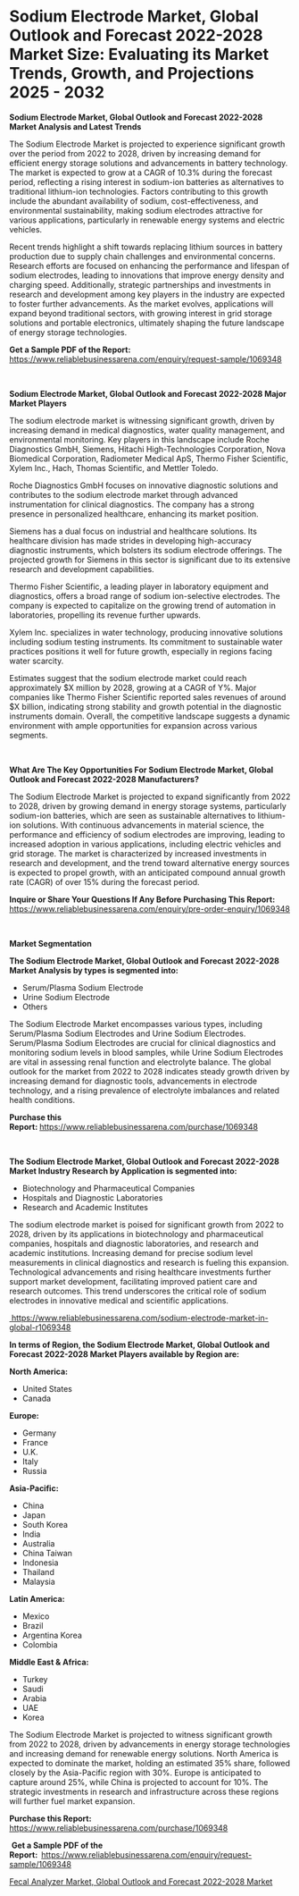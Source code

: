<p><h1>Sodium Electrode Market, Global Outlook and Forecast 2022-2028 Market Size: Evaluating its Market Trends, Growth, and Projections 2025 - 2032</h1></p><p><strong>Sodium Electrode Market, Global Outlook and Forecast 2022-2028 Market Analysis and Latest Trends</strong></p>
<p><p>The Sodium Electrode Market is projected to experience significant growth over the period from 2022 to 2028, driven by increasing demand for efficient energy storage solutions and advancements in battery technology. The market is expected to grow at a CAGR of 10.3% during the forecast period, reflecting a rising interest in sodium-ion batteries as alternatives to traditional lithium-ion technologies. Factors contributing to this growth include the abundant availability of sodium, cost-effectiveness, and environmental sustainability, making sodium electrodes attractive for various applications, particularly in renewable energy systems and electric vehicles.</p><p>Recent trends highlight a shift towards replacing lithium sources in battery production due to supply chain challenges and environmental concerns. Research efforts are focused on enhancing the performance and lifespan of sodium electrodes, leading to innovations that improve energy density and charging speed. Additionally, strategic partnerships and investments in research and development among key players in the industry are expected to foster further advancements. As the market evolves, applications will expand beyond traditional sectors, with growing interest in grid storage solutions and portable electronics, ultimately shaping the future landscape of energy storage technologies.</p></p>
<p><strong>Get a Sample PDF of the Report:&nbsp;</strong> <a href="https://www.reliablebusinessarena.com/enquiry/request-sample/1069348?utm_campaign=2518&utm_medium=2&utm_source=Github&utm_content=ia&utm_term=21032025&utm_id=sodium-electrode-market-global-outlook-and-forecast-2022-2028">https://www.reliablebusinessarena.com/enquiry/request-sample/1069348</a></p>
<p>&nbsp;</p>
<p><strong>Sodium Electrode Market, Global Outlook and Forecast 2022-2028 Major Market Players</strong></p>
<p><p>The sodium electrode market is witnessing significant growth, driven by increasing demand in medical diagnostics, water quality management, and environmental monitoring. Key players in this landscape include Roche Diagnostics GmbH, Siemens, Hitachi High-Technologies Corporation, Nova Biomedical Corporation, Radiometer Medical ApS, Thermo Fisher Scientific, Xylem Inc., Hach, Thomas Scientific, and Mettler Toledo.</p><p>Roche Diagnostics GmbH focuses on innovative diagnostic solutions and contributes to the sodium electrode market through advanced instrumentation for clinical diagnostics. The company has a strong presence in personalized healthcare, enhancing its market position.</p><p>Siemens has a dual focus on industrial and healthcare solutions. Its healthcare division has made strides in developing high-accuracy diagnostic instruments, which bolsters its sodium electrode offerings. The projected growth for Siemens in this sector is significant due to its extensive research and development capabilities.</p><p>Thermo Fisher Scientific, a leading player in laboratory equipment and diagnostics, offers a broad range of sodium ion-selective electrodes. The company is expected to capitalize on the growing trend of automation in laboratories, propelling its revenue further upwards.</p><p>Xylem Inc. specializes in water technology, producing innovative solutions including sodium testing instruments. Its commitment to sustainable water practices positions it well for future growth, especially in regions facing water scarcity.</p><p>Estimates suggest that the sodium electrode market could reach approximately $X million by 2028, growing at a CAGR of Y%. Major companies like Thermo Fisher Scientific reported sales revenues of around $X billion, indicating strong stability and growth potential in the diagnostic instruments domain. Overall, the competitive landscape suggests a dynamic environment with ample opportunities for expansion across various segments.</p></p>
<p>&nbsp;</p>
<p><strong>What Are The Key Opportunities For Sodium Electrode Market, Global Outlook and Forecast 2022-2028 Manufacturers?</strong></p>
<p><p>The Sodium Electrode Market is projected to expand significantly from 2022 to 2028, driven by growing demand in energy storage systems, particularly sodium-ion batteries, which are seen as sustainable alternatives to lithium-ion solutions. With continuous advancements in material science, the performance and efficiency of sodium electrodes are improving, leading to increased adoption in various applications, including electric vehicles and grid storage. The market is characterized by increased investments in research and development, and the trend toward alternative energy sources is expected to propel growth, with an anticipated compound annual growth rate (CAGR) of over 15% during the forecast period.</p></p>
<p><strong>Inquire or Share Your Questions If Any Before Purchasing This Report:</strong> <a href="https://www.reliablebusinessarena.com/enquiry/pre-order-enquiry/1069348?utm_campaign=2518&utm_medium=2&utm_source=Github&utm_content=ia&utm_term=21032025&utm_id=sodium-electrode-market-global-outlook-and-forecast-2022-2028">https://www.reliablebusinessarena.com/enquiry/pre-order-enquiry/1069348</a></p>
<p>&nbsp;</p>
<p><strong>Market Segmentation</strong></p>
<p><strong>The Sodium Electrode Market, Global Outlook and Forecast 2022-2028 Market Analysis by types is segmented into:</strong></p>
<p><ul><li>Serum/Plasma Sodium Electrode</li><li>Urine Sodium Electrode</li><li>Others</li></ul></p>
<p><p>The Sodium Electrode Market encompasses various types, including Serum/Plasma Sodium Electrodes and Urine Sodium Electrodes. Serum/Plasma Sodium Electrodes are crucial for clinical diagnostics and monitoring sodium levels in blood samples, while Urine Sodium Electrodes are vital in assessing renal function and electrolyte balance. The global outlook for the market from 2022 to 2028 indicates steady growth driven by increasing demand for diagnostic tools, advancements in electrode technology, and a rising prevalence of electrolyte imbalances and related health conditions.</p></p>
<p><strong>Purchase this Report:&nbsp;</strong><a href="https://www.reliablebusinessarena.com/purchase/1069348?utm_campaign=2518&utm_medium=2&utm_source=Github&utm_content=ia&utm_term=21032025&utm_id=sodium-electrode-market-global-outlook-and-forecast-2022-2028">https://www.reliablebusinessarena.com/purchase/1069348</a></p>
<p>&nbsp;</p>
<p><strong>The Sodium Electrode Market, Global Outlook and Forecast 2022-2028 Market Industry Research by Application is segmented into:</strong></p>
<p><ul><li>Biotechnology and Pharmaceutical Companies</li><li>Hospitals and Diagnostic Laboratories</li><li>Research and Academic Institutes</li></ul></p>
<p><p>The sodium electrode market is poised for significant growth from 2022 to 2028, driven by its applications in biotechnology and pharmaceutical companies, hospitals and diagnostic laboratories, and research and academic institutions. Increasing demand for precise sodium level measurements in clinical diagnostics and research is fueling this expansion. Technological advancements and rising healthcare investments further support market development, facilitating improved patient care and research outcomes. This trend underscores the critical role of sodium electrodes in innovative medical and scientific applications.</p></p>
<p><a href="https://www.reliablebusinessarena.com/sodium-electrode-market-in-global-r1069348?utm_campaign=2518&utm_medium=2&utm_source=Github&utm_content=ia&utm_term=21032025&utm_id=sodium-electrode-market-global-outlook-and-forecast-2022-2028">&nbsp;https://www.reliablebusinessarena.com/sodium-electrode-market-in-global-r1069348</a></p>
<p><strong>In terms of Region, the Sodium Electrode Market, Global Outlook and Forecast 2022-2028 Market Players available by Region are:</strong></p>
<p>
    <p> <strong> North America: </strong>
        <ul>
            <li>United States</li>
            <li>Canada</li>
        </ul>
        </p> 
    <p> <strong> Europe: </strong>
        <ul>
            <li>Germany</li>
            <li>France</li>
            <li>U.K.</li>
            <li>Italy</li>
            <li>Russia</li>
        </ul>
        </p> 
    <p> <strong> Asia-Pacific: </strong>
        <ul>
            <li>China</li>
            <li>Japan</li>
            <li>South Korea</li>
            <li>India</li>
            <li>Australia</li>
            <li>China Taiwan</li>
            <li>Indonesia</li>
            <li>Thailand</li>
            <li>Malaysia</li>
        </ul>
        </p> 
    <p> <strong> Latin America: </strong>
        <ul>
            <li>Mexico</li>
            <li>Brazil</li>
            <li>Argentina Korea</li>
            <li>Colombia</li>
        </ul>
        </p> 
    <p> <strong> Middle East & Africa: </strong>
        <ul>
            <li>Turkey</li>
            <li>Saudi</li>
            <li>Arabia</li>
            <li>UAE</li>
            <li>Korea</li>
        </ul>
    </p>
    </p>
<p><p>The Sodium Electrode Market is projected to witness significant growth from 2022 to 2028, driven by advancements in energy storage technologies and increasing demand for renewable energy solutions. North America is expected to dominate the market, holding an estimated 35% share, followed closely by the Asia-Pacific region with 30%. Europe is anticipated to capture around 25%, while China is projected to account for 10%. The strategic investments in research and infrastructure across these regions will further fuel market expansion.</p></p>
<p><strong>Purchase this Report: </strong><a href="https://www.reliablebusinessarena.com/purchase/1069348?utm_campaign=2518&utm_medium=2&utm_source=Github&utm_content=ia&utm_term=21032025&utm_id=sodium-electrode-market-global-outlook-and-forecast-2022-2028">https://www.reliablebusinessarena.com/purchase/1069348</a></p>
<p>&nbsp;<strong>Get a Sample PDF of the Report:&nbsp;&nbsp;</strong><a href="https://www.reliablebusinessarena.com/enquiry/request-sample/1069348?utm_campaign=2518&utm_medium=2&utm_source=Github&utm_content=ia&utm_term=21032025&utm_id=sodium-electrode-market-global-outlook-and-forecast-2022-2028">https://www.reliablebusinessarena.com/enquiry/request-sample/1069348</a></p>
<p><strong></strong></p>
<p><p><a href="https://github.com/krinerstormy331/Market-Research-Report-List-1/blob/main/fecal-analyzer-market-global-outlook-and-forecast-2022-2028-market.md?utm_campaign=2518&utm_medium=2&utm_source=Github&utm_content=ia&utm_term=21032025&utm_id=sodium-electrode-market-global-outlook-and-forecast-2022-2028">Fecal Analyzer Market, Global Outlook and Forecast 2022-2028 Market</a></p></p>